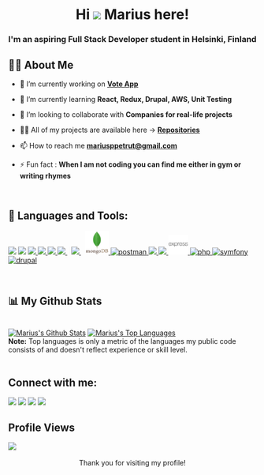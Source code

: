 

<h1 align="center">Hi <img src="https://raw.githubusercontent.com/MartinHeinz/MartinHeinz/master/wave.gif" width="30px"> Marius here!</h1>
<h3 align="center">I'm an aspiring Full Stack Developer student in Helsinki, Finland </h3>


## 🙋‍♂️ About Me

- 🔭 I’m currently working on **[Vote App](https://github.com/izaacyo/VOTE_APP)**

- 🌱 I’m currently learning **React, Redux, Drupal, AWS, Unit Testing**

- 👯 I’m looking to collaborate with **Companies for real-life projects**

- 👨‍💻 All of my projects are available here -> **[Repositories](https://github.com/izaacyo?tab=repositories)**

- 📫 How to reach me **mariusppetrut@gmail.com**

- ⚡ Fun fact : **When I am not coding you can find me either in gym or writing rhymes**

<br/>

## 🚀 Languages and Tools:

<p align="left"> 
    <a href="https://reactjs.org/" target="_blank"> <img src="https://img.icons8.com/color/48/000000/react-native.png"/></a>
    <a href="https://developer.mozilla.org/en-US/docs/Web/JavaScript" target="_blank"> <img src="https://img.icons8.com/color/48/000000/javascript.png"/></a> 
    <a href="https://www.w3.org/html/" target="_blank"> <img src="https://img.icons8.com/color/48/000000/html-5.png"/> </a> 
    <a href="https://www.w3schools.com/css/" target="_blank"> <img src="https://img.icons8.com/color/48/000000/css3.png"/> </a> 
    <a href="https://getbootstrap.com" target="_blank"> <img src="https://img.icons8.com/color/48/000000/bootstrap.png"/> </a> 
    <a style="padding-right:8px;" href="https://nodejs.org" target="_blank"> <img src="https://img.icons8.com/color/48/000000/nodejs.png"/> </a> 
    <a style="padding-right:8px;" href="https://www.mysql.com/" target="_blank"> <img src="https://img.icons8.com/fluent/50/000000/mysql-logo.png"/> </a>
    <a href="https://www.mongodb.com/" target="_blank"> <img src="https://raw.githubusercontent.com/devicons/devicon/master/icons/mongodb/mongodb-original-wordmark.svg" alt="mongodb" width="48" height="48"/> </a> 
    <a href="https://postman.com" target="_blank"> <img src="https://www.vectorlogo.zone/logos/getpostman/getpostman-icon.svg" alt="postman" width="45" height="45"/> </a>   
    <a href="https://git-scm.com/" target="_blank"> <img src="https://img.icons8.com/color/48/000000/git.png"/> </a> 
    <a href="https://redux.js.org" target="_blank"> <img src="https://img.icons8.com/color/48/000000/redux.png"/> </a>
    <a href="https://expressjs.com" target="_blank"> <img src="https://raw.githubusercontent.com/devicons/devicon/master/icons/express/express-original-wordmark.svg" alt="express" width="40" height="40"/> </a>
    <a href="https://www.php.net/" target="_blank"><img src="https://img.icons8.com/offices/30/000000/php-logo.png" alt="php" width="40" height="40"/> </a>
    <a href="https://symfony.com/" target="_blank"><img src="https://img.icons8.com/color/48/000000/symfony.png" alt="symfony" width="40" height="40"/> </a>
    <a href="https://www.drupal.org/" target="_blank"><img src="https://img.icons8.com/color/48/000000/drupal.png" alt="drupal" width="40" height="40"/> </a>
</p>

<!-- [![React Badge](https://img.shields.io/badge/-React-61DBFB?style=for-the-badge&labelColor=black&logo=react&logoColor=61DBFB)](#)  [![Javascript Badge](https://img.shields.io/badge/-Javascript-F0DB4F?style=for-the-badge&labelColor=black&logo=javascript&logoColor=F0DB4F)](#) [![Typescript Badge](https://img.shields.io/badge/-Typescript-007acc?style=for-the-badge&labelColor=black&logo=typescript&logoColor=007acc)](#) [![Nodejs Badge](https://img.shields.io/badge/-Nodejs-3C873A?style=for-the-badge&labelColor=black&logo=node.js&logoColor=3C873A)](#) [![GraphQL Badge](https://img.shields.io/badge/-GraphQl-e535ab?style=for-the-badge&labelColor=black&logo=node.js&logoColor=e535ab)](#) -->
<br/>

 <!-- <p align="center">
    <a href="https://github.com/izaacyo/github-readme-streak-stats">
        <img title="🔥 Get streak stats for your profile at git.io/streak-stats" alt="Marius's streak" src="https://github-readme-streak-stats.herokuapp.com/?user=izaacyo&theme=black-ice&hide_border=true&stroke=0000&background=060A0CD0"/>
    </a>
</p> -->

## 📊 My Github Stats

  <br/>
    <a href="https://github.com/izaacyo/github-readme-stats"><img alt="Marius's Github Stats" src="https://github-readme-stats.vercel.app/api?username=izaacyo&show_icons=true&count_private=true&theme=react&hide_border=true&bg_color=0D1117" /></a>
  <a href="https://github.com/izaacyo/github-readme-stats"><img alt="Marius's Top Languages" src="https://github-readme-stats.vercel.app/api/top-langs/?username=izaacyo&langs_count=8&count_private=true&layout=compact&theme=react&hide_border=true&bg_color=0D1117" /></a>
  <br/>
  <b>Note:</b> Top languages is only a metric of the languages my public code consists of and doesn't reflect experience or skill level.


<br/>
<br/>
<!--
<a href="https://github.com/izaacyo/github-readme-activity-graph"><img alt="Izaacyo's Activity Graph" src="https://activity-graph.herokuapp.com/graph?username=izaacyo&bg_color=0D1117&color=5BCDEC&line=5BCDEC&point=FFFFFF&hide_border=true" /></a> -->


## Connect with me:
<p align="left">

<a href = "https://www.linkedin.com/in/popamariuspetrut/"><img src="https://img.icons8.com/fluent/48/000000/linkedin.png"/></a>
<a href = "https://www.instagram.com/mariuspetrut7/"><img src="https://img.icons8.com/fluent/48/000000/instagram-new.png"/></a>
<a href = "https://twitter.com/PopaMariusPetr1"><img src="https://img.icons8.com/fluent/48/000000/twitter.png"/></a>
<a href = "https://www.youtube.com/channel/UC8filURrnCTyx-_UNWBK0qw/featured"><img src="https://img.icons8.com/color/48/000000/youtube-play.png"/></a>

</p>

## Profile Views 
<a href="https://github.com/Meghna-DAS/github-profile-views-counter">
    <img src="https://komarev.com/ghpvc/?username=izaacyo">
</a>

<br/>

<p align="center"> Thank you for visiting my profile! </p>
